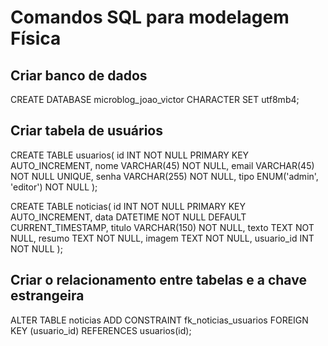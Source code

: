 # Comandos SQL para modelagem Física

## Criar banco de dados

CREATE DATABASE microblog_joao_victor  CHARACTER SET utf8mb4;

## Criar tabela de usuários


CREATE TABLE usuarios(
    id INT NOT NULL PRIMARY KEY AUTO_INCREMENT,
    nome VARCHAR(45) NOT NULL,
    email VARCHAR(45) NOT NULL UNIQUE,
    senha VARCHAR(255) NOT NULL,
    tipo ENUM('admin', 'editor') NOT NULL
);

CREATE TABLE noticias(
    id INT NOT NULL PRIMARY KEY AUTO_INCREMENT,
    data DATETIME NOT NULL DEFAULT CURRENT_TIMESTAMP,
    titulo VARCHAR(150) NOT NULL,
    texto TEXT NOT NULL,
    resumo TEXT NOT NULL,
    imagem TEXT NOT NULL,
    usuario_id INT NOT NULL
);

## Criar o relacionamento entre tabelas e a chave estrangeira


ALTER TABLE noticias
        ADD CONSTRAINT fk_noticias_usuarios
        FOREIGN KEY (usuario_id) REFERENCES usuarios(id);